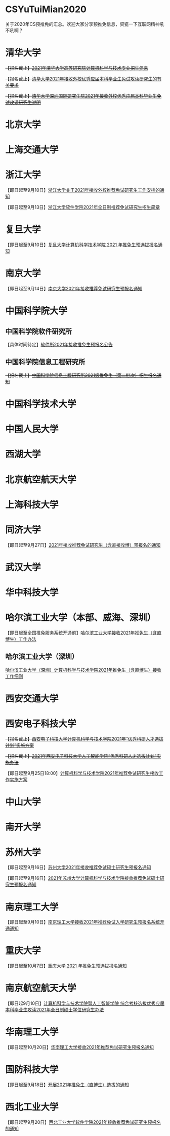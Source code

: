 # CSYuTuiMian2020
关于2020年CS预推免的汇总。欢迎大家分享预推免信息，资瓷一下互联网精神吼不吼啊？

# 清华大学

~~【报名截止】[2021年清华大学高等研究院计算机科学与技术专业招生信息](http://www.castu.tsinghua.edu.cn/publish/cas/921/index.html)~~

~~【报名截止】[清华大学2021年接收外校优秀应届本科毕业生免试攻读研究生的有关要求](http://yz.tsinghua.edu.cn/publish/yjszs/8562/2020/20200820111541626499805/20200820111541626499805_.html)~~

~~【报名截止】[清华大学深圳国际研究生院2021年接收外校优秀应届本科毕业生免试攻读研究生说明](https://www.sigs.tsinghua.edu.cn/zsjz/115254.jhtml)~~

# 北京大学

# 上海交通大学

# 浙江大学
【即日起至9月10日】[浙江大学关于2021年接收外校推荐免试研究生工作安排的通知](http://grs.zju.edu.cn/yjszs/redir.php?catalog_id=130678&object_id=217504)

【即日起至9月13日】[浙江大学软件学院2021年全日制推荐免试研究生招生简章](http://www.cst.zju.edu.cn/2020/0809/c36206a2175279/page.htm)

# 复旦大学

【即日起至9月10日】[复旦大学计算机科学技术学院 2021 年推免生预选拔报名通知](http://www.cs.fudan.edu.cn/?p=31102)

# 南京大学

【即日起至9月14日】[南京大学2021年接收推荐免试研究生预报名通知](https://grawww.nju.edu.cn/76/e0/c905a489184/page.htm)

# 中国科学院大学

## 中国科学院软件研究所
【具体时间待定】[软件所2021年接收推免生预报名公告](http://www.iscas.ac.cn/yjsjy2016/zsxx2016/202008/t20200826_5677094.html)

## 中国科学院信息工程研究所
~~【报名截止】[中国科学院信息工程研究所2021级推免生（第二批次）招生报名通知](http://www.iie.cas.cn/yjsjy_101173/yjszxtz/202007/t20200731_5648753.html)~~

# 中国科学技术大学

# 中国人民大学

# 西湖大学

# 北京航空航天大学

# 上海科技大学

# 同济大学
【即日起至9月27日】[2021年接收推荐免试研究生（含直接攻博）预报名的通知](https://yz.tongji.edu.cn/info/1010/1969.htm)

# 武汉大学

# 华中科技大学

# 哈尔滨工业大学（本部、威海、深圳）
【即日起至全国推免服务系统开通前】[哈尔滨工业大学接收2021年推免生（含直博生）工作办法](http://yzb.hit.edu.cn/2020/0713/c8822a243957/pagem.htm)

## 哈尔滨工业大学（深圳）
[哈尔滨工业大学（深圳）计算机科学与技术学院2021年推免生（含直博生）接收工作细则](http://cs.hitsz.edu.cn/info/1029/2472.htm)

# 西安交通大学

# 西安电子科技大学

~~【报名截止】[西安电子科技大学计算机科学与技术学院2021年“优秀科研人才选拔计划”实施方案](https://cs.xidian.edu.cn/info/1003/9222.htm)~~

~~【报名截止】[2021年西安电子科技大学人工智能学院“优秀科研人才选拔计划”实施办法](http://sai.xidian.edu.cn/info/1106/5161.htm)~~

【即日起至9月25日18:00】[计算机科学与技术学院2021年推荐免试研究生接收工作实施方案](https://cs.xidian.edu.cn/info/1003/9592.htm)

# 中山大学

# 南开大学

# 苏州大学
【即日起至9月16日】[苏州大学2021年接收推荐免试硕士研究生预报名通知](http://oese.suda.edu.cn/cc/70/c9426a380016/page.htm)

【即日起至9月16日】[2021年苏州大学计算机科学与技术学院接收推荐免试硕士研究生预报名通知](http://scst.suda.edu.cn/18/64/c11205a399460/page.htm)

# 南京理工大学

【即日起至9月10日】[南京理工大学接收2021年推荐免试入学研究生预报名系统开通通知](http://gs.njust.edu.cn/95/78/c4568a234872/page.htm)


# 重庆大学
【即日起至10月7日】[重庆大学 2021 年推免生预选拔报名通知](http://yz.cqu.edu.cn/news/2020-06/1540.html)

# 南京航空航天大学
【即日起9月10日】[计算机科学与技术学院暨人工智能学院 综合考核选拔优秀应届本科毕业生攻读2021年全日制硕士学位研究生办法](http://cs.nuaa.edu.cn/2020/0630/c10851a206415/page.htm)

# 华南理工大学
【即日起至10月20日】[华南理工大学接收2021年推荐免试研究生预报名通知](http://admission.scut.edu.cn/2020/0826/c17533a395614/page.htm?tdsourcetag=s_pctim_aiomsg)

# 国防科技大学
【即日起至9月18日】[开展2021年推免生（直博生）选拔的通知](https://www.nudt.edu.cn/xwgg/tzgg/ae7d25dc501743f79040d4009ba3cd66.htm)

# 西北工业大学
【即日起至9月20日】[西北工业大学软件学院2021年接收推荐免试研究生预报名的通知](http://ruanjian.nwpu.edu.cn/info/1140/7370.htm)

